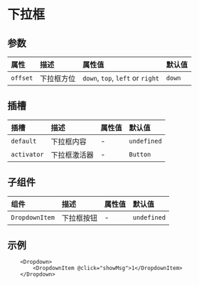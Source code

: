# 下拉框

## 参数

| 属性       | 描述               | 属性值                 | 默认值     |
| :--------- | :------------------------ | :------------------------------ | :---------- |
| `offset` | 下拉框方位 | `down`, `top`, `left` or `right`               | `down`     |

## 插槽

| 插槽       | 描述               | 属性值                 | 默认值     |
| :--------- | :------------------------ | :------------------------------ | :---------- |
| `default` | 下拉框内容 | -               | `undefined`     |
| `activator` | 下拉框激活器 | -               | `Button`     |

## 子组件
| 组件       | 描述               | 属性值                 | 默认值     |
| :--------- | :------------------------ | :------------------------------ | :---------- |
| `DropdownItem` | 下拉框按钮 | -               | `undefined`     |

## 示例

```vue
    <Dropdown>
        <DropdownItem @click="showMsg">1</DropdownItem>
    </Dropdown>
```

<DropdownExample/>

<script setup>
import DropdownExample from './DropdownExample.vue'
</script>